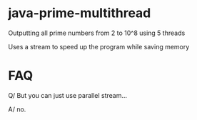# java-prime-multithread
Outputting all prime numbers from 2 to 10^8 using 5 threads

Uses a stream to speed up the program while saving memory

# FAQ
Q/ But you can just use parallel stream...

A/ no.
